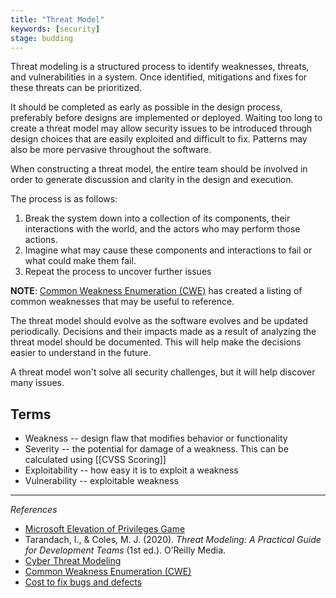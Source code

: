 ```yaml
---
title: "Threat Model"
keywords: [security]
stage: budding
---
```


Threat modeling is a structured process to identify weaknesses, threats, and vulnerabilities in a system. Once identified, mitigations and fixes for these threats can be prioritized. 

It should be completed as early as possible in the design process, preferably before designs are implemented or deployed. Waiting too long to create a threat model may allow security issues to be introduced through design choices that are easily exploited and difficult to fix. Patterns may also be more pervasive throughout the software. 

When constructing a threat model, the entire team should be involved in order to generate discussion and clarity in the design and execution. 

The process is as follows: 
1. Break the system down into a collection of its components, their interactions with the world, and the actors who may perform those actions. 
1. Imagine what may cause these components and interactions to fail or what could make them fail. 
1. Repeat the process to uncover further issues

**NOTE**: [Common Weakness Enumeration (CWE)](https://cwe.mitre.org/)  has created a listing of common weaknesses that may be useful to reference. 

The threat model should evolve as the software evolves and be updated periodically. Decisions and their impacts made as a result of analyzing the threat model should be documented. This will help make the decisions easier to understand in the future. 

A threat model won't solve all security challenges, but it will help discover many issues. 

## Terms
* Weakness -- design flaw that modifies behavior or functionality
* Severity -- the potential for damage of a weakness. This can be calculated using [[CVSS Scoring]]
* Exploitability -- how easy it is to exploit a weakness
* Vulnerability -- exploitable weakness

***
_References_
* [Microsoft Elevation of Privileges Game](https://www.microsoft.com/en-us/download/details.aspx?id=20303)
* Tarandach, I., & Coles, M. J. (2020). _Threat Modeling: A Practical Guide for Development Teams_ (1st ed.). O’Reilly Media.
* [Cyber Threat Modeling](https://www.eccouncil.org/threat-modeling/)
* [Common Weakness Enumeration (CWE)](https://cwe.mitre.org/) 
* [Cost to fix bugs and defects](https://www.synopsys.com/blogs/software-security/cost-to-fix-bugs-during-each-sdlc-phase/)